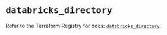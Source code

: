 # `databricks_directory`

Refer to the Terraform Registry for docs: [`databricks_directory`](https://registry.terraform.io/providers/databricks/databricks/1.37.0/docs/resources/directory).
